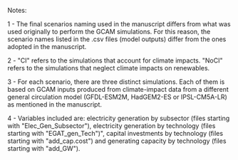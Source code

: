
Notes:

1 - The final scenarios naming used in the manuscript differs from what was used originally to perform the GCAM simulations. For this reason, the scenario names listed in the .csv files (model outputs) differ from the ones adopted in the manuscript.

2 - "CI" refers to the simulations that account for climate impacts. "NoCI" refers to the simulations that neglect climate impacts on renewables.

3 - For each scenario, there are three distinct simulations. Each of them is based on GCAM inputs produced from climate-impact data from a different general circulation model (GFDL-ESM2M, HadGEM2-ES or IPSL-CM5A-LR) as mentioned in the manuscript.

4 - Variables included are: electricity generation by subsector (files starting with "Elec_Gen_Subsector"), electricity generation by technology (files starting with "EGAT_gen_Tech")", capital investments by technology (files starting with "add_cap.cost") and generating capacity by technology (files starting with "add_GW").
